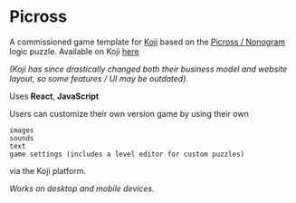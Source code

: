 # Picross
A commissioned game template for [Koji](https://withkoji.com/) based on the [Picross / Nonogram](https://en.wikipedia.org/wiki/Nonogram) logic puzzle.  Available on Koji [here](https://withkoji.com/~maz2/picross-1) 

*(Koji has since drastically changed both their business model and website layout, so some features / UI may be outdated).*

Uses **React**, **JavaScript**

Users can customize their own version game by using their own

    images
    sounds
    text
    game settings (includes a level editor for custom puzzles)

via the Koji platform.

*Works on desktop and mobile devices.*
